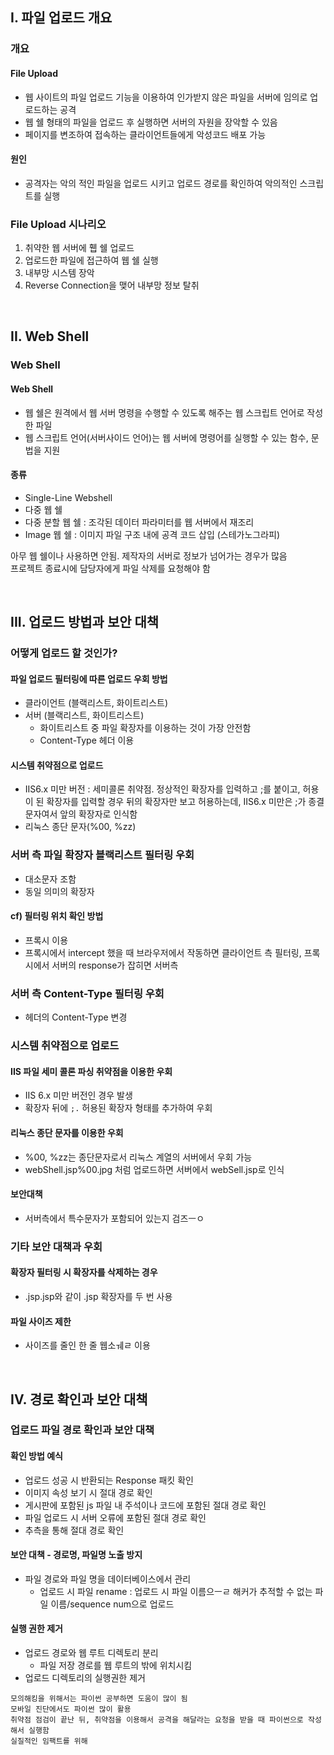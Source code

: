 ## I. 파일 업로드 개요
### 개요
#### File Upload
- 웹 사이트의 파일 업로드 기능을 이용하여 인가받지 않은 파일을 서버에 임의로 업로드하는 공격
- 웹 쉘 형태의 파일을 업로드 후 실행하면 서버의 자원을 장악할 수 있음
- 페이지를 변조하여 접속하는 클라이언트들에게 악성코드 배포 가능

#### 원인
- 공격자는 악의 적인 파일을 업로드 시키고 업로드 경로를 확인하여 악의적인 스크립트를 실행

### File Upload 시나리오
1. 취약한 웹 서버에 휍 쉘 업로드
2. 업로드한 파일에 접근하여 웹 쉘 실행
3. 내부망 시스템 장악
4. Reverse Connection을 맺어 내부망 정보 탈취

<br>

## II. Web Shell
### Web Shell
#### Web Shell
- 웹 쉘은 원격에서 웹 서버 명령을 수행할 수 있도록 해주는 웹 스크립트 언어로 작성한 파일
- 웹 스크립트 언어(서버사이드 언어)는 웹 서버에 명령어를 실행할 수 있는 함수, 문법을 지원

#### 종류
- Single-Line Webshell
- 다중 웹 쉘
- 다중 분할 웹 쉘 : 조각된 데이터 파라미터를 웹 서버에서 재조리
- Image 웹 쉘 : 이미지 파일 구조 내에 공격 코드 삽입 (스테가노그라피)

아무 웹 쉘이나 사용하면 안됨. 제작자의 서버로 정보가 넘어가는 경우가 많음  
프로젝트 종료시에 담당자에게 파일 삭제를 요청해야 함

<br>

## III. 업로드 방법과 보안 대책
### 어떻게 업로드 할 것인가?
#### 파일 업로드 필터링에 따른 업로드 우회 방법
- 클라이언트 (블랙리스트, 화이트리스트)
- 서버 (블랙리스트, 화이트리스트)
    - 화이트리스트 중 파일 확장자를 이용하는 것이 가장 안전함
    - Content-Type 헤더 이용

#### 시스템 취약점으로 업로드
- IIS6.x 미만 버전 : 세미콜론 취약점. 정상적인 확장자를 입력하고 ;를 붙이고, 허용이 된 확장자를 입력할 경우 뒤의 확장자만 보고 허용하는데, IIS6.x 미만은 ;가 종결 문자여서 앞의 확장자로 인식함
- 리눅스 종단 문자(%00, %zz)

### 서버 측 파일 확장자 블랙리스트 필터링 우회
- 대소문자 조함
- 동일 의미의 확장자

#### cf) 필터링 위치 확인 방법
- 프록시 이용
- 프록시에서 intercept 했을 때 브라우저에서 작동하면 클라이언트 측 필터링, 프록시에서 서버의 response가 잡히면 서버측

### 서버 측 Content-Type 필터링 우회
- 헤더의 Content-Type 변경

### 시스템 취약점으로 업로드
#### IIS 파일 세미 콜론 파싱 취약점을 이용한 우회
- IIS 6.x 미만 버전인 경우 발생
- 확장자 뒤에 `;.` 허용된 확장자 형태를 추가하여 우회

#### 리눅스 종단 문자를 이용한 우회
- %00, %zz는 종단문자로서 리눅스 계열의 서버에서 우회 가능
- webShell.jsp%00.jpg 처럼 업로드하면 서버에서 webSell.jsp로 인식

#### 보안대책
- 서버측에서 특수문자가 포함되어 있는지 검즈ㅡㅇ

### 기타 보안 대책과 우회
#### 확장자 필터링 시 확장자를 삭제하는 경우
- .jsp.jsp와 같이 .jsp 확장자를 두 번 사용
#### 파일 사이즈 제한
- 사이즈를 줄인 한 줄 웹소ㅞㄹ 이용

<br>

## IV. 경로 확인과 보안 대책
### 업로드 파일 경로 확인과 보안 대책
#### 확인 방법 예식
- 업로드 성공 시 반환되는 Response 패킷 확인
- 이미지 속성 보기 시 절대 경로 확인
- 게시판에 포함된 js 파일 내 주석이나 코드에 포함된 절대 경로 확인
- 파일 업로드 시 서버 오류에 포함된 절대 경로 확인
- 추측을 통해 절대 경로 확인 

#### 보안 대책 - 경로명, 파일명 노출 방지
- 파일 경로와 파일 명을 데이터베이스에서 관리 
    - 업로드 시 파일 rename : 업로드 시 파일 이름으ㅡㄹ 해커가 추적할 수 없는 파일 이름/sequence num으로 업로드

#### 실행 권한 제거
- 업로드 경로와 웹 루트 디렉토리 분리
    - 파일 저장 경로를 웹 루트의 밖에 위치시킴
- 업로드 디렉토리의 실행권한 제거

```
모의해킹을 위해서는 파이썬 공부하면 도움이 많이 됨
모바일 진단에서도 파이썬 많이 활용
취약점 점검이 끝난 뒤, 취약점을 이용해서 공격을 해달라는 요청을 받을 때 파이썬으로 작성해서 실행함
실질적인 임팩트를 위해 
```